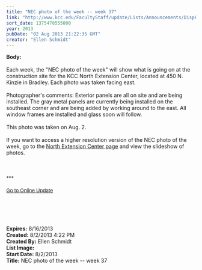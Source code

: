 ```yaml
---
title: "NEC photo of the week -- week 37"
link: "http://www.kcc.edu/FacultyStaff/update/Lists/Announcements/DispForm.aspx?ID=1188"
sort_date: 1375478555000
year: 2013
pubDate: "02 Aug 2013 21:22:35 GMT"
creator: "Ellen Schmidt"
---
```


<div><b>Body:</b> <div class="ExternalClassAFB3643EA247450D8DA3CF6E5BD7B729"><div> </div>
<div>Each week, the &quot;NEC photo of the week&quot; will show what is going on at the construction site for the KCC North Extension Center, located at 450 N. Kinzie in Bradley. Each photo was taken facing east.<br /> <br />Photographer's comments: Exterior panels are all on site and are being installed. The gray metal panels are currently being installed on the southeast corner and are being added by working around to the east. All window frames are installed and glass soon will follow.</div>
<div> </div>
<div>This photo was taken on Aug. 2.</div>
<div> </div>
<div>If you want to access a higher resolution version of the NEC photo of the week, go to the <a href="/Community/Collegeinfo/collegelocations/Pages/nec.aspx">North Extension Center page</a> and view the slideshow of photos. </div>
<div> </div>
<div>
<div>
<div></div>
<div>
<div> </div>
<div><br />
<div></div>
<div>
<div>
<div></div>
<div><font size="2">***</font></div>
<div><font size="2"></font> </div>
<div><font size="2"></font></div>
<div><font size="2"></font></div>
<div><font size="2"></font></div>
<div><font size="2"></font></div>
<div><font size="2"><a href="/FacultyStaff/update/Pages/dailyupdate.aspx">Go to Online Update</a></font></div>
<div><font size="2"></font> </div>
<div> </div>
<div><br /> <br /> <br /></div></div></div></div></div></div></div></div></div>
<div><b>Expires:</b> 8/16/2013</div>
<div><b>Created:</b> 8/2/2013 4:22 PM</div>
<div><b>Created By:</b> Ellen Schmidt</div>
<div><b>List Image:</b> <a href="http://www.kcc.edu/SiteCollectionImages/NEC-2013-08-02.jpg"></a></div>
<div><b>Start Date:</b> 8/2/2013</div>
<div><b>Title:</b> NEC photo of the week -- week 37</div>
